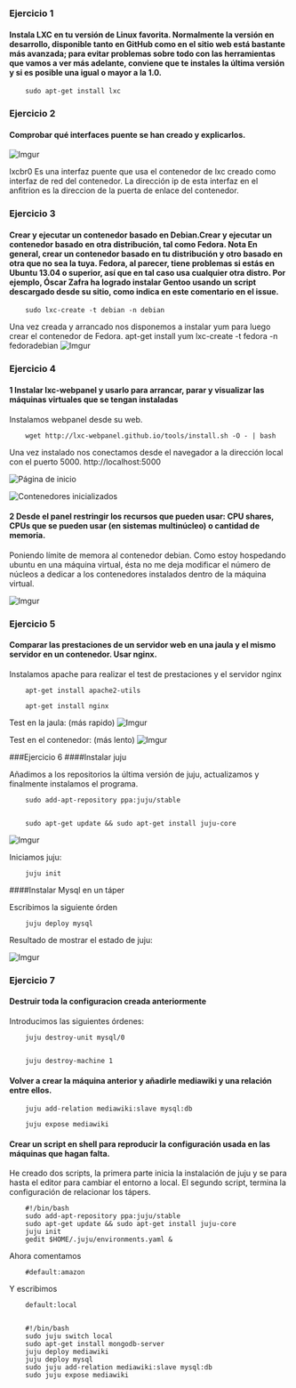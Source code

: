 ### Ejercicio 1
#### Instala LXC en tu versión de Linux favorita. Normalmente la versión en desarrollo, disponible tanto en GitHub como en el sitio web está bastante más avanzada; para evitar problemas sobre todo con las herramientas que vamos a ver más adelante, conviene que te instales la última versión y si es posible una igual o mayor a la 1.0.

        sudo apt-get install lxc
    
### Ejercicio 2
#### Comprobar qué interfaces puente se han creado y explicarlos.

   ![Imgur](http://i.imgur.com/x95TVVn.png)
    
lxcbr0 Es una interfaz puente que usa el contenedor de lxc creado como interfaz de red del contenedor. La dirección ip de esta interfaz en el anfitrion es la direccion de la puerta de enlace del contenedor.
    
### Ejercicio 3
#### Crear y ejecutar un contenedor basado en Debian.Crear y ejecutar un contenedor basado en otra distribución, tal como Fedora. Nota En general, crear un contenedor basado en tu distribución y otro basado en otra que no sea la tuya. Fedora, al parecer, tiene problemas si estás en Ubuntu 13.04 o superior, así que en tal caso usa cualquier otra distro. Por ejemplo, Óscar Zafra ha logrado instalar Gentoo usando un script descargado desde su sitio, como indica en este comentario en el issue.

        sudo lxc-create -t debian -n debian

Una vez creada y arrancado nos disponemos a instalar yum para luego crear el contenedor de Fedora.
        apt-get install yum
        lxc-create -t fedora -n fedoradebian
![Imgur](http://i.imgur.com/8pGmRzE.png)


### Ejercicio 4
#### 1 Instalar lxc-webpanel y usarlo para arrancar, parar y visualizar las máquinas virtuales que se tengan instaladas

Instalamos webpanel desde su web.

        wget http://lxc-webpanel.github.io/tools/install.sh -O - | bash
        
Una vez instalado nos conectamos desde el navegador a la dirección local con el puerto 5000.
http://localhost:5000


![Página de inicio](http://i.imgur.com/FOx5MFA.png)

![Contenedores inicializados](http://i.imgur.com/vL7Y9A3.png)

#### 2 Desde el panel restringir los recursos que pueden usar: CPU shares, CPUs que se pueden usar (en sistemas multinúcleo) o cantidad de memoria.

Poniendo límite de memora al contenedor debian. Como estoy hospedando ubuntu en una máquina virtual, ésta no me deja modificar el número de núcleos a dedicar a los contenedores instalados dentro de la máquina virtual.

![Imgur](http://i.imgur.com/GSBmq1q.png)


### Ejercicio 5
#### Comparar las prestaciones de un servidor web en una jaula y el mismo servidor en un contenedor. Usar nginx.

Instalamos apache para realizar el test de prestaciones y el servidor nginx

        apt-get install apache2-utils
        
        apt-get install nginx
        
Test en la jaula: (más rapido)
![Imgur](http://i.imgur.com/FOsUFyl.png)

Test en el contenedor: (más lento)
![Imgur](http://i.imgur.com/UO4DQgi.png)



###Ejercicio 6
####Instalar juju

Añadimos a los repositorios la última versión de juju, actualizamos y finalmente instalamos el programa.

        sudo add-apt-repository ppa:juju/stable


        sudo apt-get update && sudo apt-get install juju-core
        
![Imgur](http://i.imgur.com/GPguPo7.png)
        

Iniciamos juju:

        juju init
        
####Instalar Mysql en un táper

Escribimos la siguiente órden

        
        juju deploy mysql

Resultado de mostrar el estado de juju:

![Imgur](http://i.imgur.com/xZVhbf1.png)
  
 
 
 
### Ejercicio 7
#### Destruir toda la configuracion creada anteriormente

Introducimos las siguientes órdenes:

        juju destroy-unit mysql/0


        juju destroy-machine 1
        
#### Volver a crear la máquina anterior y añadirle mediawiki y una relación entre ellos.

        juju add-relation mediawiki:slave mysql:db
        
        juju expose mediawiki

#### Crear un script en shell para reproducir la configuración usada en las máquinas que hagan falta.

He creado dos scripts, la primera parte inicia la instalación de juju y se para hasta el editor para cambiar el entorno a local. El segundo script, termina la configuración de relacionar los tápers.

        #!/bin/bash
        sudo add-apt-repository ppa:juju/stable
        sudo apt-get update && sudo apt-get install juju-core
        juju init
        gedit $HOME/.juju/environments.yaml &

Ahora comentamos

        #default:amazon 

Y escribimos

        default:local
        

        #!/bin/bash
        sudo juju switch local
        sudo apt-get install mongodb-server
        juju deploy mediawiki
        juju deploy mysql
        sudo juju add-relation mediawiki:slave mysql:db
        sudo juju expose mediawiki





